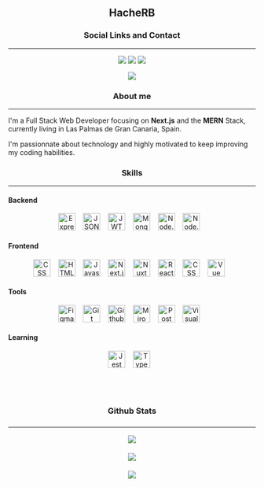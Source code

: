 <h2 align="center">HacheRB</h2>

<h3 align="center">Social Links and Contact</h3>
<hr> 
<p align="center">
	<a target="_blank" href="https://leetcode.com/HacheRB/"><img src="https://img.shields.io/badge/dynamic/json?style=for-the-badge&labelColor=black&color=%23ffa116&label=Solved&query=solvedOverTotal&url=https%3A%2F%2Fleetcode-badge.vercel.app%2Fapi%2Fusers%2Fhacherb&logo=leetcode&logoColor=yellow"/></a> 
	<a target="_blank" href="https://www.linkedin.com/in/hacherb/"><img src="https://img.shields.io/badge/linkedin-%230077B5.svg?style=for-the-badge&logo=appveyor&logo=appveyor&logoColor=white"/></a>
	<a target="_blank" href="mailto:info@hacherb.dev"><img src="https://img.shields.io/badge/Gmail-D14836?style=for-the-badge&logo=gmail&logoColor=white"/></a>
</p>
<p align="center">
	 <a target="_blank" href="https://www.codewars.com/users/HacheRB"><img src="https://www.codewars.com/users/HacheRB/badges/small"/></a> 
</p>

<h3 align="center">About me</h3>
<hr>

I'm a Full Stack Web Developer focusing on **Next.js** and the **MERN** Stack, currently living in Las Palmas de Gran Canaria, Spain.

I'm passionnate about technology and highly motivated to keep improving my coding habilities.

<h3 align="center">Skills</h3>
<hr>

#### Backend  
<div align="center">  
	<img src="https://www.vectorlogo.zone/logos/expressjs/expressjs-icon.svg" alt="Express" height="35" />  &nbsp;&nbsp;
	<img src="https://cdn.svgporn.com/logos/json.svg" alt="JSON" height="35" />  &nbsp;&nbsp;
	<img src="https://cdn.svgporn.com/logos/jwt-icon.svg" alt="JWT" height="35" />  &nbsp;&nbsp;
	<img src="https://cdn.svgporn.com/logos/mongodb.svg" alt="MongoDB" height="35" />  &nbsp;&nbsp;
	<img src="https://i.imgur.com/ANKrqeJ.png" alt="Node.js" height="35" />  &nbsp;&nbsp;
	<img src="https://cdn.svgporn.com/logos/nodejs-icon.svg" alt="Node.js" height="35" />  &nbsp;&nbsp;
</div>

#### Frontend  
<div align="center">  
	<img src="https://cdn.svgporn.com/logos/css-3.svg" alt="CSS" height="35" />  &nbsp;&nbsp;
	<img src="https://cdn.svgporn.com/logos/html-5.svg" alt="HTML5" height="35" />  &nbsp;&nbsp;
	<img src="https://cdn.svgporn.com/logos/javascript.svg" alt="Javascript" height="35" />  &nbsp;&nbsp;
	<img src="https://cdn.svgporn.com/logos/nextjs-icon.svg" alt="Next.js" height="35" />  &nbsp;&nbsp;
	<img src="https://cdn.svgporn.com/logos/nuxt-icon.svg" alt="Nuxt" height="35" />  &nbsp;&nbsp;
	<img src="https://cdn.svgporn.com/logos/react.svg" alt="React" height="35" />  &nbsp;&nbsp;
	<img src="https://cdn.svgporn.com/logos/css-3.svg" alt="CSS" height="35" />  &nbsp;&nbsp;
	<img src="https://cdn.svgporn.com/logos/vue.svg" alt="Vue" height="35" />  &nbsp;&nbsp;
</div>

#### Tools  
<div align="center">  
	<img src="https://cdn.svgporn.com/logos/figma.svg" alt="Figma" height="35" />  &nbsp;&nbsp;
	<img src="https://cdn.svgporn.com/logos/git-icon.svg" alt="Git" height="35" />  &nbsp;&nbsp;
	<img src="https://cdn.svgporn.com/logos/github-octocat.svg" alt="Github" height="35" />  &nbsp;&nbsp;
	<img src="https://cdn.worldvectorlogo.com/logos/miro-2.svg" alt="Miro" height="35" />  &nbsp;&nbsp;
	<img src="https://cdn.svgporn.com/logos/postman-icon.svg" alt="Postman" height="35" />  &nbsp;&nbsp;
	<img src="https://cdn.svgporn.com/logos/visual-studio-code.svg" alt="Visual Studio Code" height="35" />  &nbsp;&nbsp;
</div>

#### Learning 
<div align="center">  
	<img src="https://cdn.svgporn.com/logos/jest.svg" alt="Jest" height="35" />  &nbsp;&nbsp;
	<img src="https://cdn.svgporn.com/logos/typescript-icon.svg" alt="Typescript" height="35" />  &nbsp;&nbsp;
</div>

<br>
<br>
<br>

<h3 align="center">Github Stats<h3> 
<hr>
<div align="center" justify="center">  
	<img align="center" src="https://github-readme-stats.vercel.app/api/top-langs/?username=hacherb&layout=compact&theme=github_dark" />
</div>
<br>
<div align="center" justify="center">  
	<img align="center" src="https://github-readme-stats.vercel.app/api?username=hacherb&show_icons=true&hide=issues&theme=github_dark" />
</div>
<br>
<div align="center" justify="center">  
	<img align="center" src="https://github-profile-trophy.vercel.app/?username=hacheRB&theme=nord&column=6&row=1" />
</div>
